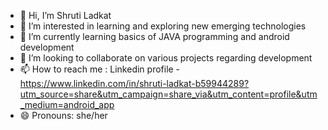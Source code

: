 - 👋 Hi, I’m Shruti Ladkat
- 👀 I’m interested in learning and exploring new emerging technologies 
- 🌱 I’m currently learning basics of JAVA programming and android development 
- 💞️ I’m looking to collaborate on various projects regarding development 
- 📫 How to reach me : Linkedin profile - https://www.linkedin.com/in/shruti-ladkat-b59944289?utm_source=share&utm_campaign=share_via&utm_content=profile&utm_medium=android_app
- 😄 Pronouns: she/her
  

<!---
shruti07-git/shruti07-git is a ✨ special ✨ repository because its `README.md` (this file) appears on your GitHub profile.
You can click the Preview link to take a look at your changes.
--->
